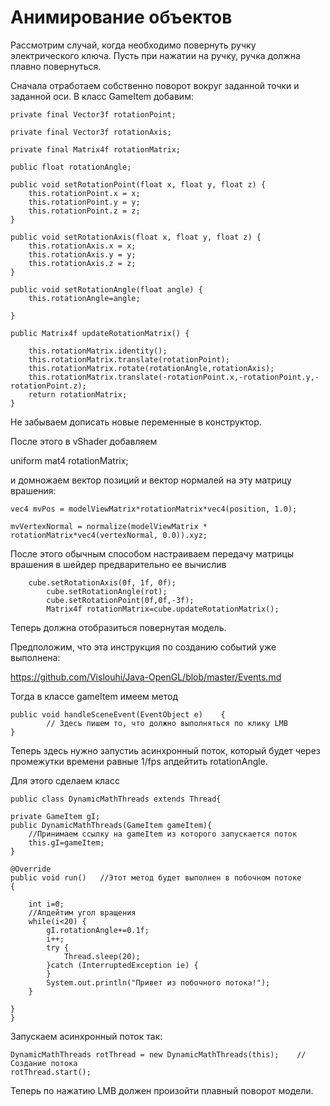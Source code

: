 # Анимирование объектов

Рассмотрим случай, когда необходимо повернуть ручку электрического ключа. Пусть при нажатии на ручку, ручка должна плавно повернуться.

Сначала отработаем собственно поворот вокруг заданной точки и заданной оси. В класс GameItem добавим:

    private final Vector3f rotationPoint;
    
    private final Vector3f rotationAxis;
    
    private final Matrix4f rotationMatrix;
    
    public float rotationAngle;

    public void setRotationPoint(float x, float y, float z) {
        this.rotationPoint.x = x;
        this.rotationPoint.y = y;
        this.rotationPoint.z = z;
    }
    
    public void setRotationAxis(float x, float y, float z) {
        this.rotationAxis.x = x;
        this.rotationAxis.y = y;
        this.rotationAxis.z = z;
    }
    
    public void setRotationAngle(float angle) {
        this.rotationAngle=angle;
        
    }
    
    public Matrix4f updateRotationMatrix() {
    	
    	this.rotationMatrix.identity();
    	this.rotationMatrix.translate(rotationPoint);
    	this.rotationMatrix.rotate(rotationAngle,rotationAxis);
    	this.rotationMatrix.translate(-rotationPoint.x,-rotationPoint.y,-rotationPoint.z);
    	return rotationMatrix;
    }

Не забываем дописать новые переменные в конструктор.

После этого в vShader добавляем

uniform mat4 rotationMatrix;

и домножаем вектор позиций и вектор нормалей на эту матрицу врашения:

	vec4 mvPos = modelViewMatrix*rotationMatrix*vec4(position, 1.0);

	mvVertexNormal = normalize(modelViewMatrix * rotationMatrix*vec4(vertexNormal, 0.0)).xyz;

После этого обычным способом настраиваем передачу матрицы врашения в шейдер предварительно ее вычислив

	    сube.setRotationAxis(0f, 1f, 0f);
            cube.setRotationAngle(rot);
            cube.setRotationPoint(0f,0f,-3f);
            Matrix4f rotationMatrix=cube.updateRotationMatrix();

Теперь должна отобразиться повернутая модель.




Предположим, что эта инструкция по созданию событий уже выполнена:

https://github.com/Vislouhi/Java-OpenGL/blob/master/Events.md

Тогда в классе gameItem имеем метод

    public void handleSceneEvent(EventObject e)    {
		    // Здесь пишем то, что должно выполняться по клику LMB     	  	
    }
    
Теперь здесь нужно запустиь асинхронный поток, который будет через промежутки времени равные 1/fps апдейтить rotationAngle.

Для этого сделаем класс

	public class DynamicMathThreads extends Thread{
	
	private GameItem gI;
	public DynamicMathThreads(GameItem gameItem){
		//Принимаем ссылку на gameItem из которого запускается поток
		this.gI=gameItem;
	}

	@Override
	public void run()	//Этот метод будет выполнен в побочном потоке
	{
		
		int i=0;
		//Апдейтим угол вращения
		while(i<20) {
			gI.rotationAngle+=0.1f;
			i++;
			try {
				Thread.sleep(20);
			}catch (InterruptedException ie) {
			}
			System.out.println("Привет из побочного потока!");
		}

	}
	}
	
Запускаем асинхронный поток так:

	DynamicMathThreads rotThread = new DynamicMathThreads(this);	//Создание потока
	rotThread.start();

Теперь по нажатию LMB должен произойти плавный поворот модели.

